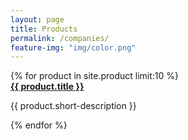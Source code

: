 ```yaml
---
layout: page
title: Products
permalink: /companies/
feature-img: "img/color.png"
---
```

  <div class="work">
    {% for product in site.product limit:10 %}
    <div class="project">
        <a href="{{ product.url | prepend: site.baseurl }}">
        </a>
      <div class="project-description">
        <a href="{{ product.url | prepend: site.baseurl }}"><strong>{{ product.title }}</strong></a>
        <p>{{ product.short-description }}</p>
      </div>
    </div>
    {% endfor %}
  </div>